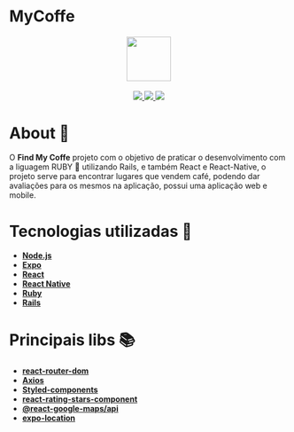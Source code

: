 # MyCoffe

<h4 align="center">

<img src="https://user-images.githubusercontent.com/53586466/97097742-2e4fa400-1653-11eb-9372-d89f680cf369.png" width="80px" />
</h4>

<p align="center">
	<a href="https://github.com/Douglas-Cezaro">
	    <img src="https://img.shields.io/badge/author-DouglasCezaro-greenlight">
	</a>
    <a href="https://github.com/Douglas-Cezaro/MyCoffe/search?l=ruby">
	    <img src="https://img.shields.io/badge/made%20with-Ruby-701516">
	</a>
        <a href="https://github.com/Douglas-Cezaro/MyCoffe/search?l=javascript">
	    <img src="https://img.shields.io/badge/made%20with-JavaScript-f1e05a">
	</a>
</p>

# About 🧾

O **Find My Coffe** projeto com o objetivo de praticar o desenvolvimento com a liguagem RUBY 💎 utilizando Rails, e também React e React-Native, o projeto serve para encontrar lugares que vendem café, podendo dar avaliações para os mesmos na aplicação, possui uma aplicação web e mobile.

# Tecnologias utilizadas 🧰

- [**Node.js**](https://nodejs.org/en/)
- [**Expo**](https://expo.io/)
- [**React**](https://pt-br.reactjs.org/)
- [**React Native**](https://reactnative.dev/)
- [**Ruby**](https://www.ruby-lang.org/pt/)
- [**Rails**](https://rubyonrails.org/)

# Principais libs 📚

- [**react-router-dom**](https://reactrouter.com/web/guides/quick-start)
- [**Axios**](https://blog.rocketseat.com.br/axios-um-cliente-http-full-stack/s)
- [**Styled-components**](https://styled-components.com/)
- [**react-rating-stars-component**](https://www.npmjs.com/package/react-rating-stars-component)
- [**@react-google-maps/api**](https://www.npmjs.com/package/@react-google-maps/api)
- [**expo-location**](https://docs.expo.io/versions/latest/sdk/location/)
